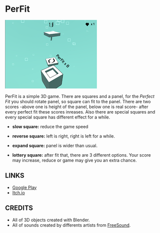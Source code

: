 # PerFit 
![perfit](perfit.png)

PerFit is a simple 3D game. There are squares and a panel, for the *Perfect Fit* you should rotate panel, so square can fit to the panel. There are two scores -above one is height of the panel, below one is real score- after every perfect fit these scores inreases. Also there are special squares and every special square has different effect for a while.

- **slow square:** reduce the game speed

- **reverse square:** left is right, right is left for a while.

- **expand square:** panel is wider than usual.

- **lottery square:** after fit that, there are 3 different options. Your score may increase, reduce or game may give you an extra chance.

## LINKS

- [Google Play](https://play.google.com/store/apps/details?id=com.NordicebearGames.PerFit)
- [Itch.io](https://avodhel.itch.io/perfit)

## CREDITS

- All of 3D objects created with Blender.
- All of sounds created by differents artists from [FreeSound](https://freesound.org).
